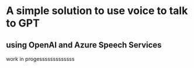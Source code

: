 # A simple solution to use voice to talk to GPT
## using OpenAI and Azure Speech Services

work in progesssssssssssss